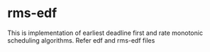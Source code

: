 # rms-edf
This is implementation of earliest deadline first and rate monotonic scheduling algorithms.
Refer edf and rms-edf files
